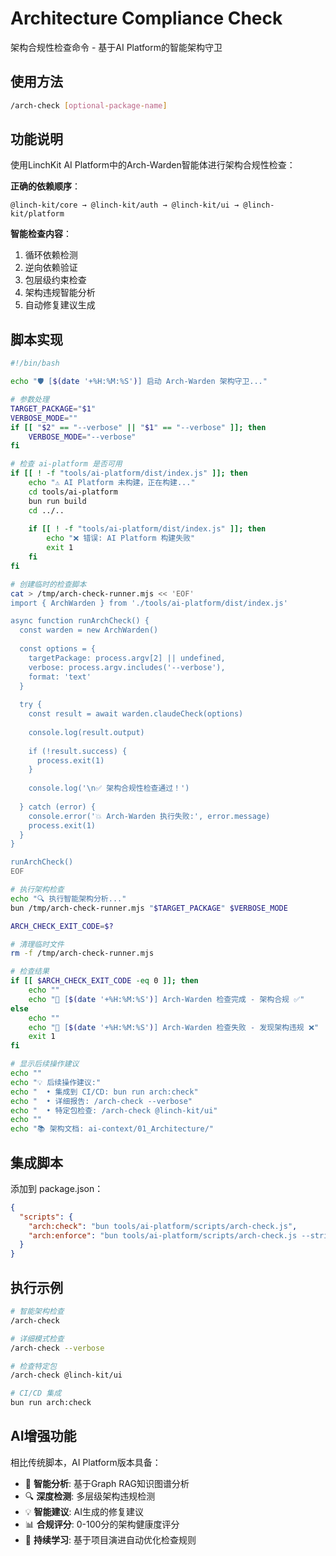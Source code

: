 # Architecture Compliance Check

架构合规性检查命令 - 基于AI Platform的智能架构守卫

## 使用方法

```bash
/arch-check [optional-package-name]
```

## 功能说明

使用LinchKit AI Platform中的Arch-Warden智能体进行架构合规性检查：

**正确的依赖顺序**：
```
@linch-kit/core → @linch-kit/auth → @linch-kit/ui → @linch-kit/platform
```

**智能检查内容**：
1. 循环依赖检测
2. 逆向依赖验证  
3. 包层级约束检查
4. 架构违规智能分析
5. 自动修复建议生成

## 脚本实现

```bash
#!/bin/bash

echo "🛡️ [$(date '+%H:%M:%S')] 启动 Arch-Warden 架构守卫..."

# 参数处理
TARGET_PACKAGE="$1"
VERBOSE_MODE=""
if [[ "$2" == "--verbose" || "$1" == "--verbose" ]]; then
    VERBOSE_MODE="--verbose"
fi

# 检查 ai-platform 是否可用
if [[ ! -f "tools/ai-platform/dist/index.js" ]]; then
    echo "⚠️ AI Platform 未构建，正在构建..."
    cd tools/ai-platform
    bun run build
    cd ../..
    
    if [[ ! -f "tools/ai-platform/dist/index.js" ]]; then
        echo "❌ 错误: AI Platform 构建失败"
        exit 1
    fi
fi

# 创建临时的检查脚本
cat > /tmp/arch-check-runner.mjs << 'EOF'
import { ArchWarden } from './tools/ai-platform/dist/index.js'

async function runArchCheck() {
  const warden = new ArchWarden()
  
  const options = {
    targetPackage: process.argv[2] || undefined,
    verbose: process.argv.includes('--verbose'),
    format: 'text'
  }
  
  try {
    const result = await warden.claudeCheck(options)
    
    console.log(result.output)
    
    if (!result.success) {
      process.exit(1)
    }
    
    console.log('\n✅ 架构合规性检查通过！')
    
  } catch (error) {
    console.error('💥 Arch-Warden 执行失败:', error.message)
    process.exit(1)
  }
}

runArchCheck()
EOF

# 执行架构检查
echo "🔍 执行智能架构分析..."
bun /tmp/arch-check-runner.mjs "$TARGET_PACKAGE" $VERBOSE_MODE

ARCH_CHECK_EXIT_CODE=$?

# 清理临时文件
rm -f /tmp/arch-check-runner.mjs

# 检查结果
if [[ $ARCH_CHECK_EXIT_CODE -eq 0 ]]; then
    echo ""
    echo "🎯 [$(date '+%H:%M:%S')] Arch-Warden 检查完成 - 架构合规 ✅"
else
    echo ""
    echo "🚨 [$(date '+%H:%M:%S')] Arch-Warden 检查失败 - 发现架构违规 ❌"
    exit 1
fi

# 显示后续操作建议
echo ""
echo "💡 后续操作建议:"
echo "  • 集成到 CI/CD: bun run arch:check"  
echo "  • 详细报告: /arch-check --verbose"
echo "  • 特定包检查: /arch-check @linch-kit/ui"
echo ""
echo "📚 架构文档: ai-context/01_Architecture/"
```

## 集成脚本

添加到 package.json：

```json
{
  "scripts": {
    "arch:check": "bun tools/ai-platform/scripts/arch-check.js",
    "arch:enforce": "bun tools/ai-platform/scripts/arch-check.js --strict"
  }
}
```

## 执行示例

```bash
# 智能架构检查
/arch-check

# 详细模式检查
/arch-check --verbose

# 检查特定包
/arch-check @linch-kit/ui

# CI/CD 集成
bun run arch:check
```

## AI增强功能

相比传统脚本，AI Platform版本具备：

- 🧠 **智能分析**: 基于Graph RAG知识图谱分析
- 🔍 **深度检测**: 多层级架构违规检测
- 💡 **智能建议**: AI生成的修复建议
- 📊 **合规评分**: 0-100分的架构健康度评分
- 🚀 **持续学习**: 基于项目演进自动优化检查规则